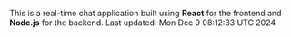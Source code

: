 This is a real-time chat application built using **React** for the frontend and **Node.js** for the backend.
Last updated: Mon Dec  9 08:12:33 UTC 2024
